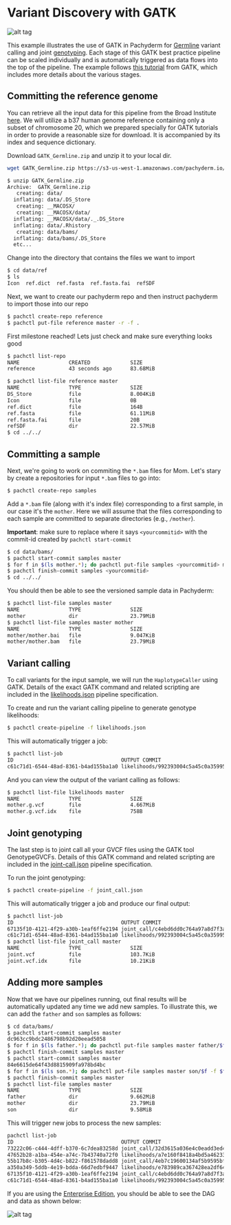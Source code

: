 # Variant Discovery with GATK

![alt tag](pipeline.png)

This example illustrates the use of GATK in Pachyderm for [Germline](https://en.wikipedia.org/wiki/Germline) variant calling and joint [genotyping](https://en.wikipedia.org/wiki/Genotyping). Each stage of this GATK best practice pipeline can be scaled individually and is automatically triggered as data flows into the top of the pipeline. The example follows [this tutorial](https://drive.google.com/open?id=0BzI1CyccGsZiQ1BONUxfaGhZRGc) from GATK, which includes more details about the various stages.

## Committing the reference genome

You can retrieve all the input data for this pipeline from the Broad Institute [here](https://drive.google.com/open?id=0BzI1CyccGsZicE5HNkR6anpLTnM). We will utilize a b37 human genome reference containing only a subset of chromosome 20, which we prepared specially for GATK tutorials in order to provide a reasonable size for download. It is accompanied by its index and sequence dictionary.

Download `GATK_Germline.zip` and unzip it to your local dir.

```sh
wget GATK_Germline.zip https://s3-us-west-1.amazonaws.com/pachyderm.io/Examples_Data_Repo/GATK_Germline.zip
``` 
```sh
$ unzip GATK_Germline.zip
Archive:  GATK_Germline.zip
   creating: data/
  inflating: data/.DS_Store
   creating: __MACOSX/
   creating: __MACOSX/data/
  inflating: __MACOSX/data/._.DS_Store
  inflating: data/.Rhistory
   creating: data/bams/
  inflating: data/bams/.DS_Store
  etc...
```
Change into the directory that contains the files we want to import
```sh
$ cd data/ref
$ ls
Icon  ref.dict  ref.fasta  ref.fasta.fai  refSDF
```
Next, we want to create our pachyderm repo and then instruct pachyderm to import those into our repo
```sh
$ pachctl create-repo reference
$ pachctl put-file reference master -r -f .
```
First milestone reached! Lets just check and make sure everything looks good
```sh
$ pachctl list-repo
NAME                CREATED             SIZE
reference           43 seconds ago      83.68MiB
```
```sh
$ pachctl list-file reference master
NAME                TYPE                SIZE
DS_Store            file                8.004KiB
Icon                file                0B
ref.dict            file                164B
ref.fasta           file                61.11MiB
ref.fasta.fai       file                20B
refSDF              dir                 22.57MiB
$ cd ../../
```

## Committing a sample 

Next, we're going to work on commiting the `*.bam` files for Mom. Let's stary by create a repositories for input `*.bam` files to go into:

```sh
$ pachctl create-repo samples
```

Add a `*.bam` file (along with it's index file) corresponding to a first sample, in our case it's the `mother`. Here we will assume that the files corresponding to each sample are committed to separate directories (e.g., `/mother`). 

**Important**: make sure to replace where it says `<yourcommitid>` with the commit-id created by `pachctl start-commit`

```sh
$ cd data/bams/
$ pachctl start-commit samples master
$ for f in $(ls mother.*); do pachctl put-file samples <yourcommitid> mother/$f -f $f; done
$ pachctl finish-commit samples <yourcommitid>
$ cd ../../
```

You should then be able to see the versioned sample data in Pachyderm:

```sh
$ pachctl list-file samples master
NAME                TYPE                SIZE
mother              dir                 23.79MiB
$ pachctl list-file samples master mother
NAME                TYPE                SIZE
mother/mother.bai   file                9.047KiB
mother/mother.bam   file                23.79MiB
```

## Variant calling

To call variants for the input sample, we will run the `HaplotypeCaller` using GATK. Details of the exact GATK command and related scripting are included in the [likelihoods.json](likelihoods.json) pipeline specification. 

To create and run the variant calling pipeline to generate genotype likelihoods:

```sh
$ pachctl create-pipeline -f likelihoods.json
```

This will automatically trigger a job:

```sh
$ pachctl list-job
ID                                   OUTPUT COMMIT                                STARTED        DURATION   RESTART PROGRESS  DL       UL       STATE
c61c71d1-6544-48ad-8361-b4ad155ba1a0 likelihoods/992393004c5a45c0a35995cf0179f1cb 43 minutes ago 18 seconds 0       1 + 0 / 1 107.5MiB 4.667MiB success
```

And you can view the output of the variant calling as follows:

```sh
$ pachctl list-file likelihoods master
NAME                TYPE                SIZE
mother.g.vcf        file                4.667MiB
mother.g.vcf.idx    file                758B
```

## Joint genotyping

The last step is to joint call all your GVCF files using the GATK tool GenotypeGVCFs.  Details of this GATK command and related scripting are included in the [joint-call.json](joint-call.json) pipeline specification.

To run the joint genotyping:

```sh
$ pachctl create-pipeline -f joint_call.json
```

This will automatically trigger a job and produce our final output:

```sh
$ pachctl list-job
ID                                   OUTPUT COMMIT                                STARTED        DURATION   RESTART PROGRESS  DL       UL       STATE
67135f10-4121-4f29-a30b-1eaf6ffe2194 joint_call/c4ebd6dd0c764a97a8d7f3a71f6bb9ce  38 minutes ago 5 seconds  0       1 + 0 / 1 88.35MiB 113.9KiB success
c61c71d1-6544-48ad-8361-b4ad155ba1a0 likelihoods/992393004c5a45c0a35995cf0179f1cb 43 minutes ago 18 seconds 0       1 + 0 / 1 107.5MiB 4.667MiB success
$ pachctl list-file joint_call master
NAME                TYPE                SIZE
joint.vcf           file                103.7KiB
joint.vcf.idx       file                10.21KiB
```

## Adding more samples

Now that we have our pipelines running, out final results will be automatically updated any time we add new samples. To illustrate this, we can add the `father` and `son` samples as follows:

```sh
$ cd data/bams/
$ pachctl start-commit samples master
dc963cc9bdc2486798b92d20eead5058
$ for f in $(ls father.*); do pachctl put-file samples master father/$f -f $f; done
$ pachctl finish-commit samples master
$ pachctl start-commit samples master
84e6615de64f43d8815909fa978bd4bc
$ for f in $(ls son.*); do pachctl put-file samples master son/$f -f $f; done
$ pachctl finish-commit samples master
$ pachctl list-file samples master
NAME                TYPE                SIZE
father              dir                 9.662MiB
mother              dir                 23.79MiB
son                 dir                 9.58MiB 
```

This will trigger new jobs to process the new samples:

```sh
pachctl list-job
ID                                   OUTPUT COMMIT                                STARTED            DURATION   RESTART PROGRESS  DL       UL       STATE
73222c06-c444-4dff-b370-6c7dea83258d joint_call/32d3615a036e4c0eadd3ed49435ee7db  About a minute ago 6 seconds  0       1 + 0 / 1 97.64MiB 188.6KiB success
47652b28-a1ba-454e-a74c-7b43740a72f0 likelihoods/a7e160f8418a4bd5a46233bd6b1d84ce 2 minutes ago      16 seconds 0       1 + 2 / 3 93.26MiB 4.729MiB success
55b17b8c-b305-4d4c-b822-f861578dadd8 joint_call/4eb7c19600134af5b9595bf5d9f71edc  2 minutes ago      5 seconds  0       1 + 0 / 1 92.92MiB 166.3KiB success
a350a349-5ddb-4e19-bdda-66d7edbf9447 likelihoods/e783989ca367428ea2df6406a23bea6c 2 minutes ago      19 seconds 0       1 + 1 / 2 93.35MiB 4.564MiB success
67135f10-4121-4f29-a30b-1eaf6ffe2194 joint_call/c4ebd6dd0c764a97a8d7f3a71f6bb9ce  About an hour ago  5 seconds  0       1 + 0 / 1 88.35MiB 113.9KiB success
c61c71d1-6544-48ad-8361-b4ad155ba1a0 likelihoods/992393004c5a45c0a35995cf0179f1cb About an hour ago  18 seconds 0       1 + 0 / 1 107.5MiB 4.667MiB success
```

If you are using the [Enterprise Edition](http://pachyderm.readthedocs.io/en/latest/enterprise/overview.html), you should be able to see the DAG and data as shown below:

![alt tag](dash.png)


